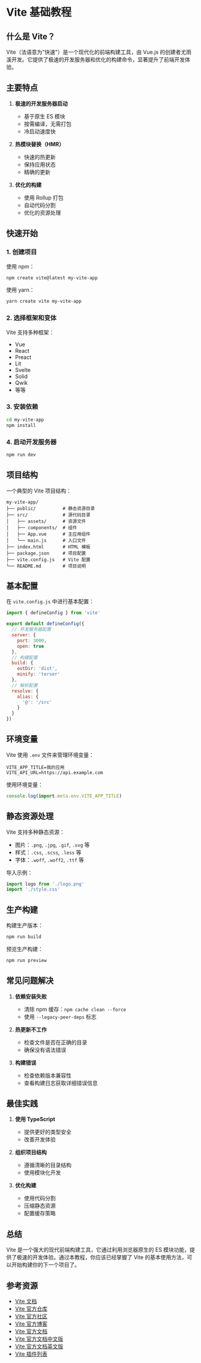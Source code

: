 # Vite 基础教程

## 什么是 Vite？

Vite（法语意为"快速"）是一个现代化的前端构建工具，由 Vue.js 的创建者尤雨溪开发。它提供了极速的开发服务器和优化的构建命令，显著提升了前端开发体验。

## 主要特点

1. **极速的开发服务器启动**
   - 基于原生 ES 模块
   - 按需编译，无需打包
   - 冷启动速度快

2. **热模块替换（HMR）**
   - 快速的热更新
   - 保持应用状态
   - 精确的更新

3. **优化的构建**
   - 使用 Rollup 打包
   - 自动代码分割
   - 优化的资源处理

## 快速开始

### 1. 创建项目

使用 npm：

```bash
npm create vite@latest my-vite-app
```

使用 yarn：

```bash
yarn create vite my-vite-app
```

### 2. 选择框架和变体

Vite 支持多种框架：

- Vue
- React
- Preact
- Lit
- Svelte
- Solid
- Qwik
- 等等

### 3. 安装依赖

```bash
cd my-vite-app
npm install
```

### 4. 启动开发服务器

```bash
npm run dev
```

## 项目结构

一个典型的 Vite 项目结构：

```text
my-vite-app/
├── public/          # 静态资源目录
├── src/             # 源代码目录
│   ├── assets/      # 资源文件
│   ├── components/  # 组件
│   ├── App.vue      # 主应用组件
│   └── main.js      # 入口文件
├── index.html       # HTML 模板
├── package.json     # 项目配置
├── vite.config.js   # Vite 配置
└── README.md        # 项目说明
```

## 基本配置

在 `vite.config.js` 中进行基本配置：

```javascript
import { defineConfig } from 'vite'

export default defineConfig({
  // 开发服务器配置
  server: {
    port: 3000,
    open: true
  },
  // 构建配置
  build: {
    outDir: 'dist',
    minify: 'terser'
  },
  // 解析配置
  resolve: {
    alias: {
      '@': '/src'
    }
  }
})
```

## 环境变量

Vite 使用 `.env` 文件来管理环境变量：

```text
VITE_APP_TITLE=我的应用
VITE_API_URL=https://api.example.com
```

使用环境变量：

```javascript
console.log(import.meta.env.VITE_APP_TITLE)
```

## 静态资源处理

Vite 支持多种静态资源：

- 图片：`.png`, `.jpg`, `.gif`, `.svg` 等
- 样式：`.css`, `.scss`, `.less` 等
- 字体：`.woff`, `.woff2`, `.ttf` 等

导入示例：

```javascript
import logo from './logo.png'
import './style.css'
```

## 生产构建

构建生产版本：

```bash
npm run build
```

预览生产构建：

```bash
npm run preview
```

## 常见问题解决

1. **依赖安装失败**
   - 清除 npm 缓存：`npm cache clean --force`
   - 使用 `--legacy-peer-deps` 标志

2. **热更新不工作**
   - 检查文件是否在正确的目录
   - 确保没有语法错误

3. **构建错误**
   - 检查依赖版本兼容性
   - 查看构建日志获取详细错误信息

## 最佳实践

1. **使用 TypeScript**
   - 提供更好的类型安全
   - 改善开发体验

2. **组织项目结构**
   - 遵循清晰的目录结构
   - 使用模块化开发

3. **优化构建**
   - 使用代码分割
   - 压缩静态资源
   - 配置缓存策略

## 总结

Vite 是一个强大的现代前端构建工具，它通过利用浏览器原生的 ES 模块功能，提供了极速的开发体验。通过本教程，你应该已经掌握了 Vite 的基本使用方法，可以开始构建你的下一个项目了。

## 参考资源

- [Vite 文档](https://vitejs.dev/guide/)
- [Vite 官方仓库](https://github.com/vitejs/vite)
- [Vite 官方社区](https://vitejs.dev/community/)
- [Vite 官方博客](https://vitejs.dev/blog/)
- [Vite 官方文档](https://vitejs.dev/guide/)
- [Vite 官方文档中文版](https://vitejs.bootcss.com/)
- [Vite 官方文档英文版](https://vitejs.dev/guide/)
- [Vite 插件列表](https://vitejs.dev/plugins/)
